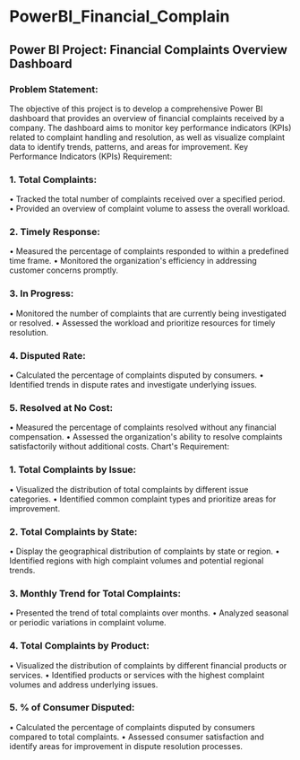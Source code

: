 # PowerBI_Financial_Complain
## Power BI Project: Financial Complaints Overview Dashboard
### Problem Statement:
The objective of this project is to develop a comprehensive Power BI dashboard that provides an overview of financial complaints received by a company. The dashboard aims to monitor key performance indicators (KPIs) related to complaint handling and resolution, as well as visualize complaint data to identify trends, patterns, and areas for improvement.
Key Performance Indicators (KPIs) Requirement:
### 1.	Total Complaints:
•	Tracked the total number of complaints received over a specified period.
•	Provided an overview of complaint volume to assess the overall workload.
### 2.	Timely Response:
•	Measured the percentage of complaints responded to within a predefined time frame.
•	Monitored the organization's efficiency in addressing customer concerns promptly.
### 3.	In Progress:
•	Monitored the number of complaints that are currently being investigated or resolved.
•	Assessed the workload and prioritize resources for timely resolution.
### 4.	Disputed Rate:
•	Calculated the percentage of complaints disputed by consumers.
•	Identified trends in dispute rates and investigate underlying issues.
### 5.	Resolved at No Cost:
•	Measured the percentage of complaints resolved without any financial compensation.
•	Assessed the organization's ability to resolve complaints satisfactorily without additional costs.
Chart's Requirement:
### 1.	Total Complaints by Issue:
•	Visualized the distribution of total complaints by different issue categories.
•	Identified common complaint types and prioritize areas for improvement.
### 2.	Total Complaints by State:
•	Display the geographical distribution of complaints by state or region.
•	Identified regions with high complaint volumes and potential regional trends.
### 3.	Monthly Trend for Total Complaints:
•	Presented the trend of total complaints over months.
•	Analyzed seasonal or periodic variations in complaint volume.
### 4.	Total Complaints by Product:
•	Visualized the distribution of complaints by different financial products or services.
•	Identified products or services with the highest complaint volumes and address underlying issues.
### 5.	% of Consumer Disputed:
•	Calculated the percentage of complaints disputed by consumers compared to total complaints.
•	Assessed consumer satisfaction and identify areas for improvement in dispute resolution processes.

